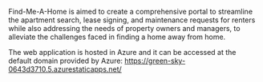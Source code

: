 Find-Me-A-Home is aimed to create a comprehensive portal to streamline the apartment search, lease signing, and maintenance requests for renters while also addressing the needs of property owners and managers, to alleviate the challenges faced in finding a home away from home.

The web application is hosted in Azure and it can be accessed at the default domain provided by Azure: https://green-sky-0643d3710.5.azurestaticapps.net/
